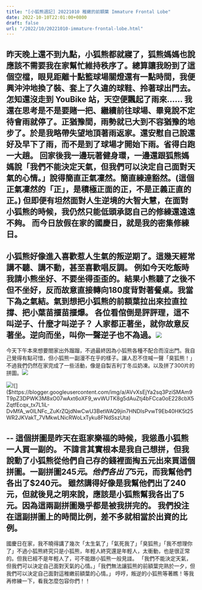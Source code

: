 ```yaml
---
title: "[小狐熊週記] 20221010 稚嫩的前額葉 Immature Frontal Lobe"
date: 2022-10-10T22:01:00+0800
draft: false
url: "/2022/10/20221010-immature-frontal-lobe.html"
---
```


昨天晚上還不到九點，小狐熊都就寢了，狐熊媽媽也說應該不需要我在家幫忙維持秩序了。總算讓我盼到了這個空檔，眼見距離十點籃球場關燈還有一點時間，我便興沖沖地換了裝、套上了久違的球鞋、拎著球出門去。怎知還沒走到 YouBike 站，天空便飄起了雨來……
我還在思考是不是要賭一把、繼續前往球場、畢竟說不定待會雨就停了。正猶豫間，雨勢就已大到不容猶豫的地步了。於是我略帶失望地頂著雨返家。還安慰自己說還好及早下了雨，而不是到了球場才開始下雨。省得白跑一大趟。
回家後我一邊玩著健身環，一邊還跟狐熊媽媽說「我們不能決定天氣，但我們可以決定自己面對天氣的心情。」說得簡直正氣凜然。簡直練達豁然。(這個正氣凜然的「正」，是積極正面的正，不是正義正直的正。)
但即便有坦然面對人生逆境的大智大慧，在面對小狐熊的時候，我仍然只能低頭承認自己的修練還遠遠不夠。
而今日放假在家的國慶日，就是我的密集修練日。
--
小狐熊好像進入喜歡惹人生氣的叛逆期了。這幾天經常講不聽、講不動，甚至喜歡唱反調。
例如今天吃飯時我請小熊坐好、不要坐得歪歪的。結果小熊聽了之後不但不坐好，反而故意直接轉向180度背對著餐桌。我當下為之氣結。氣到想把小狐熊的前額葉拉出來拉直拉撐、把小葉苗揠苗揠爆。
各位看倌倒是評評理，這不叫逆子、什麼才叫逆子？
人家都正著坐，就你故意反著坐。逆向而坐，叫你一聲逆子也不為過。![]($https://blogger.googleusercontent.com/img/a/AVvXsEhxRdlyzqu-9j-0pNo0GvtIvfHhnxMi8nMkUW2a65t5U1q6b_uPJhRtZT13FG_ROeQcAm4Allh7YHEYtrI2vm9CkSG8TttqvAjwww_sP7Fm4OlmhF5BcBgCLH7mI8OYZQcZHfYEyqWgWnMZKjueFyllZH63djMKGsnFdGqm7shBgXudG4v0GHGuITgD)
 
--
今天下午本來想要閤家出外蹓蹓，不過最終因為小狐熊各種不配合而沒出門。我自己覺得有點可惜，但小狐熊一副漫不在乎的樣子。讓人忍不住喊一聲「臭狐熊！」
不過我們仍然在家完成了一些活動，像是自製吉利丁冬瓜奶凍。以及拼了300片的拼圖。![]($https://blogger.googleusercontent.com/img/a/AVvXsEicZDteIMHCLZ3V8piaGpglfxsMD9mZqqNnf_LJxvmvMhcPLII-JfwIE31V7wE_H3wLbSnVI_Dm-Zvt1SP8WzA-0MzaFtErIqO_5cuzAwzQQbd4Y8orHyPgcMj0elZlc00Ytk20TSC0b0TrFZeJUt5bLnbblVlSk7ZQa7ZjAya15Qi9IblByzzKzUdj)


![]($https://blogger.googleusercontent.com/img/a/AVvXsEigbvlcdgv0s5frRWHPd4-eSGwEZmAFAFXAJdbEOFjzTYEOqQBBJ3obzOu1pl7Rm1qPUjOIoqCO_b2CHcLCozXcr7fVUWHQ_CyGJIqXAO3MW2ygbMWI0ND3GWWPlG-MUI2VVPb7hp2EzfYoXzjijJLCvr5mPOq419rKPp2jh_5Be_wzAXj2GTa7tlQn)![]($https://blogger.googleusercontent.com/img/a/AVvXsEjYa2sq3PziSMAm9T9pZ3DPWK3M8xO07wAxt6oXF9_wvWUTK8g5dAuZtj4bFCca0oE228cbX5ZqtfEcqx_tx7L1iL-DvMfA_w0lLNFc_ZuKrZQjdNwCwU3BetWAQ9jin7HNDIsPvwT9Eb40HK5t25WR2JKVakT_7VMkwLNicRWoLxTyku8FNdSszUta)


--
這個拼圖是昨天在逛家樂福的時候，我慫恿小狐熊一人買一副的。
不諱言其實根本是我自己想拼，但我說動了小狐熊從他們自己存的錢裡面掏五元出來買這個拼圖。一副拼圖$245元。他們各出了$5元，而我幫他們各出了$240元。
雖然講得好像是我幫他們出了240元，但就後見之明來說，應該是小狐熊幫我各出了5元。因為這兩副拼圖幾乎都是被我拼完的。
我們投注在這副拼圖上的時間比例，差不多就相當於出資的比例。
--
國慶日在家，我不曉得講了幾次「太生氣了」「氣死我了」「臭狐熊」「我不想理你了」不過小狐熊終究只是小狐熊，年輕人終究還是年輕人，太衝動，也是很正常的。但我已經不是年輕人了，可不能跟小狐熊一般見諩。
「我們不能決定天氣，但我們可以決定自己面對天氣的心情。」「我們無法讓狐熊的前額葉完熟於一夕，但我們可以決定自己面對這稚嫩前額葉的心情。」
哼哼，叛逆的小狐熊等著瞧！等我再修練一下，看我怎麼包容你們！！

